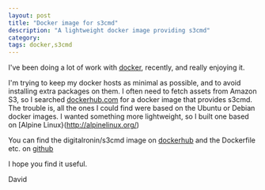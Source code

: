 ```yaml
---
layout: post
title: "Docker image for s3cmd"
description: "A lightweight docker image providing s3cmd"
category:
tags: docker,s3cmd
---
```


I've been doing a lot of work with [docker](https://www.docker.com/), recently, and really enjoying it.

I'm trying to keep my docker hosts as minimal as possible, and to avoid installing extra packages on them. I often need to fetch assets from Amazon S3, so I searched [dockerhub.com](https://www.dockerhub.com) for a docker image that provides s3cmd. The trouble is, all the ones I could find were based on the Ubuntu or Debian docker images. I wanted something more lightweight, so I built one based on [Alpine Linux}(http://alpinelinux.org/)

You can find the digitalronin/s3cmd image on [dockerhub](https://registry.hub.docker.com/u/digitalronin/s3cmd/) and the Dockerfile etc. on [github](https://github.com/digitalronin/docker-s3cmd)

I hope you find it useful.

David

